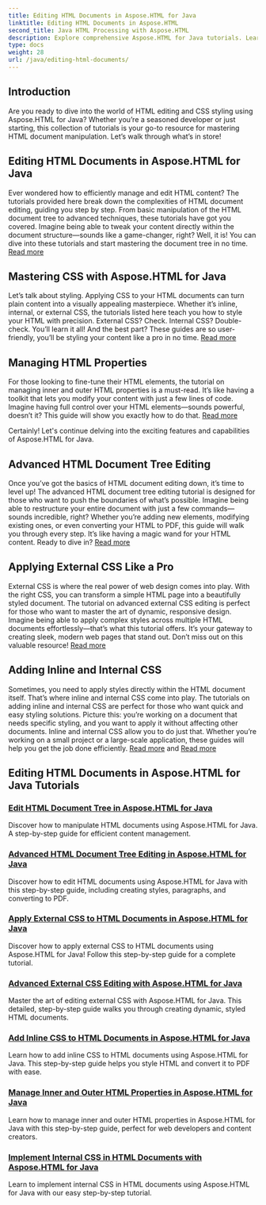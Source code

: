 ```yaml
---
title: Editing HTML Documents in Aspose.HTML for Java
linktitle: Editing HTML Documents in Aspose.HTML
second_title: Java HTML Processing with Aspose.HTML
description: Explore comprehensive Aspose.HTML for Java tutorials. Learn HTML document editing, CSS implementation, and content management with step-by-step guides.
type: docs
weight: 28
url: /java/editing-html-documents/
---
```

## Introduction

Are you ready to dive into the world of HTML editing and CSS styling using Aspose.HTML for Java? Whether you’re a seasoned developer or just starting, this collection of tutorials is your go-to resource for mastering HTML document manipulation. Let’s walk through what’s in store!

## Editing HTML Documents in Aspose.HTML for Java

Ever wondered how to efficiently manage and edit HTML content? The tutorials provided here break down the complexities of HTML document editing, guiding you step by step. From basic manipulation of the HTML document tree to advanced techniques, these tutorials have got you covered. Imagine being able to tweak your content directly within the document structure—sounds like a game-changer, right? Well, it is! You can dive into these tutorials and start mastering the document tree in no time. [Read more](./edit-html-document-tree/)

## Mastering CSS with Aspose.HTML for Java

Let’s talk about styling. Applying CSS to your HTML documents can turn plain content into a visually appealing masterpiece. Whether it’s inline, internal, or external CSS, the tutorials listed here teach you how to style your HTML with precision. External CSS? Check. Internal CSS? Double-check. You’ll learn it all! And the best part? These guides are so user-friendly, you’ll be styling your content like a pro in no time. [Read more](./apply-external-css-html-documents/)

## Managing HTML Properties

For those looking to fine-tune their HTML elements, the tutorial on managing inner and outer HTML properties is a must-read. It’s like having a toolkit that lets you modify your content with just a few lines of code. Imagine having full control over your HTML elements—sounds powerful, doesn’t it? This guide will show you exactly how to do that. [Read more](./manage-inner-outer-html-properties/)

Certainly! Let's continue delving into the exciting features and capabilities of Aspose.HTML for Java.

## Advanced HTML Document Tree Editing

Once you’ve got the basics of HTML document editing down, it’s time to level up! The advanced HTML document tree editing tutorial is designed for those who want to push the boundaries of what’s possible. Imagine being able to restructure your entire document with just a few commands—sounds incredible, right? Whether you’re adding new elements, modifying existing ones, or even converting your HTML to PDF, this guide will walk you through every step. It’s like having a magic wand for your HTML content. Ready to dive in? [Read more](./advanced-html-document-tree-editing/)

## Applying External CSS Like a Pro

External CSS is where the real power of web design comes into play. With the right CSS, you can transform a simple HTML page into a beautifully styled document. The tutorial on advanced external CSS editing is perfect for those who want to master the art of dynamic, responsive design. Imagine being able to apply complex styles across multiple HTML documents effortlessly—that’s what this tutorial offers. It’s your gateway to creating sleek, modern web pages that stand out. Don’t miss out on this valuable resource! [Read more](./advanced-external-css-editing/)

## Adding Inline and Internal CSS

Sometimes, you need to apply styles directly within the HTML document itself. That’s where inline and internal CSS come into play. The tutorials on adding inline and internal CSS are perfect for those who want quick and easy styling solutions. Picture this: you’re working on a document that needs specific styling, and you want to apply it without affecting other documents. Inline and internal CSS allow you to do just that. Whether you’re working on a small project or a large-scale application, these guides will help you get the job done efficiently. [Read more](./add-inline-css-html-documents/) and [Read more](./implement-internal-css-html-documents/)

## Editing HTML Documents in Aspose.HTML for Java Tutorials
### [Edit HTML Document Tree in Aspose.HTML for Java](./edit-html-document-tree/)
Discover how to manipulate HTML documents using Aspose.HTML for Java. A step-by-step guide for efficient content management.
### [Advanced HTML Document Tree Editing in Aspose.HTML for Java](./advanced-html-document-tree-editing/)
Discover how to edit HTML documents using Aspose.HTML for Java with this step-by-step guide, including creating styles, paragraphs, and converting to PDF.
### [Apply External CSS to HTML Documents in Aspose.HTML for Java](./apply-external-css-html-documents/)
Discover how to apply external CSS to HTML documents using Aspose.HTML for Java! Follow this step-by-step guide for a complete tutorial.
### [Advanced External CSS Editing with Aspose.HTML for Java](./advanced-external-css-editing/)
Master the art of editing external CSS with Aspose.HTML for Java. This detailed, step-by-step guide walks you through creating dynamic, styled HTML documents.
### [Add Inline CSS to HTML Documents in Aspose.HTML for Java](./add-inline-css-html-documents/)
Learn how to add inline CSS to HTML documents using Aspose.HTML for Java. This step-by-step guide helps you style HTML and convert it to PDF with ease.
### [Manage Inner and Outer HTML Properties in Aspose.HTML for Java](./manage-inner-outer-html-properties/)
Learn how to manage inner and outer HTML properties in Aspose.HTML for Java with this step-by-step guide, perfect for web developers and content creators.
### [Implement Internal CSS in HTML Documents with Aspose.HTML for Java](./implement-internal-css-html-documents/)
Learn to implement internal CSS in HTML documents using Aspose.HTML for Java with our easy step-by-step tutorial.
